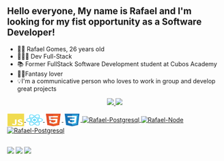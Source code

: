 ## Hello everyone, My name is Rafael and I'm looking for my fist opportunity as a Software Developer!

- 🧔🏻 Rafael Gomes, 26 years old
- 👨🏻‍💻 Dev Full-Stack
- 📚 Former FullStack Software Development student at Cubos Academy
- 🧝🏻Fantasy lover
- 💡I'm a communicative person who loves to work in group and develop great projects


<div align="center">
  <a href="https://github.com/rafaelsgms">
  <img height="140em" src="https://github-readme-stats.vercel.app/api?username=rafaelsgms&show_icons=true&theme=dark&include_all_commits=true&count_private=true"/>
  <img height="140em" src="https://github-readme-stats.vercel.app/api/top-langs/?username=rafaelsgms&layout=compact&langs_count=7&theme=dark"/>
</div>
  
 <div style="display: inline_block"><br>
  <img align="center" alt="Rafael-Js" height="30" width="40" src="https://raw.githubusercontent.com/devicons/devicon/master/icons/javascript/javascript-plain.svg">
  <img align="center" alt="Rafael-React" height="30" width="40" src="https://raw.githubusercontent.com/devicons/devicon/master/icons/react/react-original.svg">
  <img align="center" alt="Rafael-HTML" height="30" width="40" src="https://raw.githubusercontent.com/devicons/devicon/master/icons/html5/html5-original.svg">
  <img align="center" alt="Rafael-CSS" height="30" width="40" src="https://raw.githubusercontent.com/devicons/devicon/master/icons/css3/css3-original.svg">
  <img align="center" alt="Rafael-Postgresql" height="30" width="40" src="https://cdn.jsdelivr.net/gh/devicons/devicon/icons/git/git-original.svg">
  <img align="center" alt="Rafael-Node" height="80" width="80" src="https://cdn.jsdelivr.net/gh/devicons/devicon/icons/nodejs/nodejs-original-wordmark.svg">
  <img align="center" alt="Rafael-Postgresql" height="30" width="40" src="https://cdn.jsdelivr.net/gh/devicons/devicon/icons/postgresql/postgresql-original-wordmark.svg">                 
</div>
  
  ##
  
  <div>
  <a href="https://instagram.com/rafaelsgms" target="_blank"><img src="https://img.shields.io/badge/-Instagram-%23E4405F?style=for-the-badge&logo=instagram&logoColor=white" target="_blank"></a>
  <a href = "mailto:rafael-silva-gomes@hotmail.com"><img src="https://img.shields.io/badge/-Gmail-%23333?style=for-the-badge&logo=gmail&logoColor=white" target="_blank"></a>
  <a href="https://www.linkedin.com/in/rafael-silva-gomes/" target="_blank"><img src="https://img.shields.io/badge/-LinkedIn-%230077B5?style=for-the-badge&logo=linkedin&logoColor=white" target="_blank"></a> 
  </div>
  


<!--
**rafaelsgms/rafaelsgms** is a ✨ _special_ ✨ repository because its `README.md` (this file) appears on your GitHub profile.

Here are some ideas to get you started:

- 🔭 I’m currently working on ...
- 🌱 I’m currently learning ...
- 👯 I’m looking to collaborate on ...
- 🤔 I’m looking for help with ...
- 💬 Ask me about ...
- 📫 How to reach me: ...
- 😄 Pronouns: ...
- ⚡ Fun fact: ...
-->
